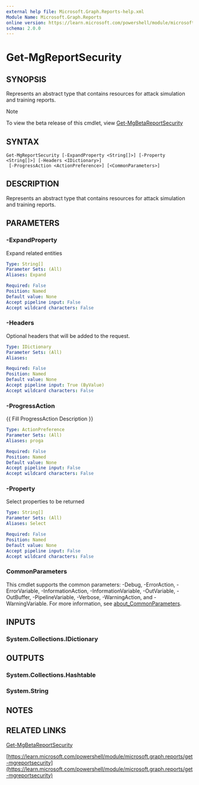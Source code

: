 ```yaml
---
external help file: Microsoft.Graph.Reports-help.xml
Module Name: Microsoft.Graph.Reports
online version: https://learn.microsoft.com/powershell/module/microsoft.graph.reports/get-mgreportsecurity
schema: 2.0.0
---
```


# Get-MgReportSecurity

## SYNOPSIS
Represents an abstract type that contains resources for attack simulation and training reports.

> [!NOTE]
> To view the beta release of this cmdlet, view [Get-MgBetaReportSecurity](/powershell/module/Microsoft.Graph.Beta.Reports/Get-MgBetaReportSecurity?view=graph-powershell-beta)

## SYNTAX

```
Get-MgReportSecurity [-ExpandProperty <String[]>] [-Property <String[]>] [-Headers <IDictionary>]
 [-ProgressAction <ActionPreference>] [<CommonParameters>]
```

## DESCRIPTION
Represents an abstract type that contains resources for attack simulation and training reports.

## PARAMETERS

### -ExpandProperty
Expand related entities

```yaml
Type: String[]
Parameter Sets: (All)
Aliases: Expand

Required: False
Position: Named
Default value: None
Accept pipeline input: False
Accept wildcard characters: False
```

### -Headers
Optional headers that will be added to the request.

```yaml
Type: IDictionary
Parameter Sets: (All)
Aliases:

Required: False
Position: Named
Default value: None
Accept pipeline input: True (ByValue)
Accept wildcard characters: False
```

### -ProgressAction
{{ Fill ProgressAction Description }}

```yaml
Type: ActionPreference
Parameter Sets: (All)
Aliases: proga

Required: False
Position: Named
Default value: None
Accept pipeline input: False
Accept wildcard characters: False
```

### -Property
Select properties to be returned

```yaml
Type: String[]
Parameter Sets: (All)
Aliases: Select

Required: False
Position: Named
Default value: None
Accept pipeline input: False
Accept wildcard characters: False
```

### CommonParameters
This cmdlet supports the common parameters: -Debug, -ErrorAction, -ErrorVariable, -InformationAction, -InformationVariable, -OutVariable, -OutBuffer, -PipelineVariable, -Verbose, -WarningAction, and -WarningVariable. For more information, see [about_CommonParameters](http://go.microsoft.com/fwlink/?LinkID=113216).

## INPUTS

### System.Collections.IDictionary
## OUTPUTS

### System.Collections.Hashtable
### System.String
## NOTES

## RELATED LINKS
[Get-MgBetaReportSecurity](/powershell/module/Microsoft.Graph.Beta.Reports/Get-MgBetaReportSecurity?view=graph-powershell-beta)

[https://learn.microsoft.com/powershell/module/microsoft.graph.reports/get-mgreportsecurity](https://learn.microsoft.com/powershell/module/microsoft.graph.reports/get-mgreportsecurity)





